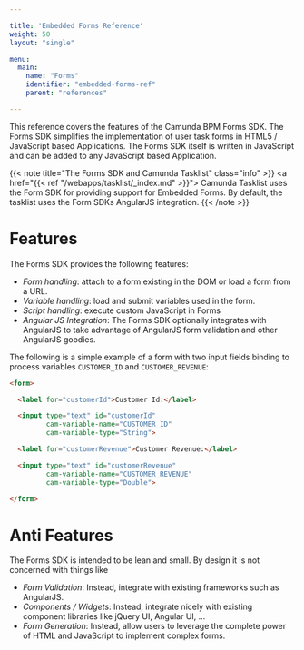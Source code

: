 ```yaml
---

title: 'Embedded Forms Reference'
weight: 50
layout: "single"

menu:
  main:
    name: "Forms"
    identifier: "embedded-forms-ref"
    parent: "references"

---
```


This reference covers the features of the Camunda BPM Forms SDK. The Forms SDK simplifies the
implementation of user task forms in HTML5 / JavaScript based Applications. The Forms SDK itself is
written in JavaScript and can be added to any  JavaScript based Application.

{{< note title="The Forms SDK and Camunda Tasklist" class="info" >}}
<a href="{{< ref "/webapps/tasklist/_index.md" >}}">
Camunda Tasklist</a> uses the Form SDK for providing support for Embedded Forms. By default, the 
tasklist uses the Form SDKs AngularJS integration.
{{< /note >}}


# Features

The Forms SDK provides the following features:

* *Form handling*: attach to a form existing in the DOM or load a form from a URL.
* *Variable handling*: load and submit variables used in the form.
* *Script handling*: execute custom JavaScript in Forms
* *Angular JS Integration*: The Forms SDK optionally integrates with AngularJS to take advantage 
  of AngularJS form validation and other AngularJS goodies.

The following is a simple example of a form with two input fields binding to process variables
`CUSTOMER_ID` and `CUSTOMER_REVENUE`:

```html
<form>

  <label for="customerId">Customer Id:</label>

  <input type="text" id="customerId"
         cam-variable-name="CUSTOMER_ID"
         cam-variable-type="String">

  <label for="customerRevenue">Customer Revenue:</label>

  <input type="text" id="customerRevenue"
         cam-variable-name="CUSTOMER_REVENUE"
         cam-variable-type="Double">

</form>
```


# Anti Features

The Forms SDK is intended to be lean and small. By design it is not concerned with things like

* *Form Validation*: Instead, integrate with existing frameworks such as AngularJS.
* *Components / Widgets*: Instead, integrate nicely with existing component libraries like jQuery UI, Angular
  UI, ...
* *Form Generation*: Instead, allow users to leverage the complete power of HTML and JavaScript to
  implement complex forms.

